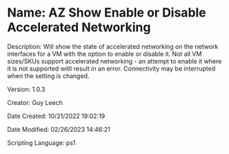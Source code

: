 ﻿# Name: AZ Show Enable or Disable Accelerated Networking

Description: Will show the state of accelerated networking on the network interfaces for a VM with the option to enable or disable it.
Not all VM sizes/SKUs support accelerated networking - an attempt to enable it where it is not supported witll result in an error.
Connectivity may be interrupted when the setting is changed.

Version: 1.0.3

Creator: Guy Leech

Date Created: 10/21/2022 19:02:19

Date Modified: 02/26/2023 14:46:21

Scripting Language: ps1

